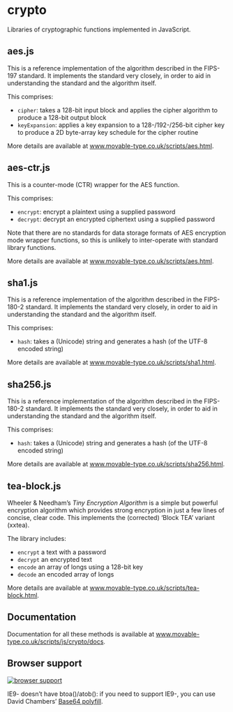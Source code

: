 crypto
======

Libraries of cryptographic functions implemented in JavaScript.

aes.js
------

This is a reference implementation of the algorithm described in the FIPS-197 standard. It implements
the standard very closely, in order to aid in understanding the standard and the algorithm itself.

This comprises:

- `cipher`: takes a 128-bit input block and applies the cipher algorithm to produce a 128-bit output block
- `keyExpansion`: applies a key expansion to a 128-/192-/256-bit cipher key to produce a 2D byte-array
  key schedule for the cipher routine

More details are available at www.movable-type.co.uk/scripts/aes.html.

aes-ctr.js
----------

This is a counter-mode (CTR) wrapper for the AES function.

This comprises:

- `encrypt`: encrypt a plaintext using a supplied password
- `decrypt`: decrypt an encrypted ciphertext using a supplied password

Note that there are no standards for data storage formats of AES encryption mode wrapper functions,
so this is unlikely to inter-operate with standard library functions.

More details are available at www.movable-type.co.uk/scripts/aes.html.

sha1.js
-------

This is a reference implementation of the algorithm described in the FIPS-180-2 standard. It implements
the standard very closely, in order to aid in understanding the standard and the algorithm itself.

This comprises:

- `hash`: takes a (Unicode) string and generates a hash (of the UTF-8 encoded string)

More details are available at www.movable-type.co.uk/scripts/sha1.html.

sha256.js
-------

This is a reference implementation of the algorithm described in the FIPS-180-2 standard. It implements
the standard very closely, in order to aid in understanding the standard and the algorithm itself.

This comprises:

- `hash`: takes a (Unicode) string and generates a hash (of the UTF-8 encoded string)

More details are available at www.movable-type.co.uk/scripts/sha256.html.


tea-block.js
------------

Wheeler & Needham’s *Tiny Encryption Algorithm* is a simple but powerful encryption algorithm which
provides strong encryption in just a few lines of concise, clear code. This implements the (corrected)
‘Block TEA’ variant (xxtea).

The library includes:

- `encrypt` a text with a password
- `decrypt` an encrypted text
- `encode` an array of longs using a 128-bit key
- `decode` an encoded array of longs

More details are available at www.movable-type.co.uk/scripts/tea-block.html.

Documentation
-------------

Documentation for all these methods is available at www.movable-type.co.uk/scripts/js/crypto/docs.

Browser support
---------------

[![browser support](https://ci.testling.com/chrisveness/crypto.png)](https://ci.testling.com/chrisveness/crypto)

IE9- doesn’t have btoa()/atob(): if you need to support IE9-, you can use David Chambers’
[Base64 polyfill](https://github.com/davidchambers/Base64.js).
